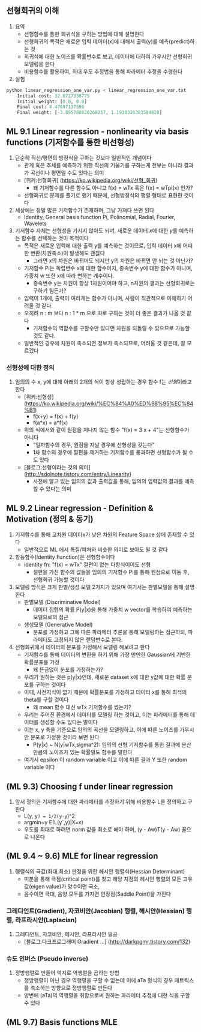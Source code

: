 ## 선형회귀의 이해
1. 요약
    * 선형함수를 통한 회귀식을 구하는 방법에 대해 설명한다
    * 선형회귀의 목적은 새로운 입력 데이터(x)에 대해서 출력(y)를 예측(predict)하는 것
    * 회귀식에 대한 노이즈를 확률변수로 보고, 데이터에 대하여 가우시안 선형회귀 모델링을 한다
    * 비용함수를 활용하여, 최대 우도 추정법을 통해 파라메터 추정을 수행한다
2. 실험
```python
python linear_regression_one_var.py < linear_regression_one_var.txt
    Initial cost: 32.0727338775
    Initial weight: [0.0, 0.0]
    Final cost: 4.47697137598
    Final weight: [-3.895780820268237, 1.1930336383584828]
```

## ML 9.1 Linear regression - nonlinearity via basis functions (기저함수를 통한 비선형성)
1. 단순히 직선/평면의 방정식을 구하는 것보다 일반적인 개념이다
    * 관계 혹은 추세를 예측하기 위한 직선의 기울기를 구하는게 전부는 아니라 결과가 곡선이나 평면일 수도 있다는 의미
    * [위키:선형회귀] (https://ko.wikipedia.org/wiki/선형_회귀)
        * 왜 기저함수를 다른 함수도 아니고 f(x) = wTx 혹은 f(x) = wTpi(x) 인가?
    * 선형회귀로 문제를 풀기로 했기 때문에, 선형방정식의 행렬 형태로 표현한 것이다
1. 세상에는 정말 많은 기저함수가 존재하며, 그냥 가져다 쓰면 된다
    * Identity, General basis function Pi, Polinomial, Radial, Fourier, Wavelets
1. 기저함수 자체는 선형성을 가지지 않아도 되며, 새로운 데이터 *x*에 대한 *y*를 예측하는 함수를 선택하는 것이 목적이다
    * 목적은 새로운 입력에 대한 출력 y를 예측하는 것이므로, 입력 데이터 x에 어떠한 변환(차원축소)이 발생해도 괜찮다
        * 그러면 x의 차원은 바뀌어도 되지만 y의 차원은 바뀌면 안 되는 것 아닌가?
    * 기저함수 Pi는 독립변수 x에 대한 함수이지, 종속변수 y에 대한 함수가 아니며, 가중치 w 또한 x에 따라 변하는 계수이다.
        * 종속변수 y는 차원이 항상 1차원이어야 하고, n차원의 결과는 선형회귀로는 구하기 힘든가?
    * 입력이 1개에, 출력이 여러개는 함수가 아니며, 사람이 직관적으로 이해하기 어려울 것 같다.
    * 오히려 n : m 보다 n : 1 * m 으로 따로 구하는 것이 더 좋은 결과가 나올 것 같다
        * 기저함수의 역함수를 구할수만 있다면 차원을 되돌릴 수 있으므로 가능할 것도 같다.
    * 일반적인 경우에 차원이 축소되면 정보가 축소되므로, 어려울 것 같은데, 잘 모르겠다


### 선형성에 대한 정의
1. 임의의 수 x, y에 대해 아래의 2개의 식이 항상 성립하는 경우 함수 f는 *선형*이라고 한다
    * [위키:선형성] (https://ko.wikipedia.org/wiki/%EC%84%A0%ED%98%95%EC%84%B1)
        * f(x+y) = f(x) + f(y) 
        * f(a\*x) = a\*f(x)
    * 위의 식에서와 같이 원점을 지나지 않는 함수 "f(x) = 3 x + 4"는 선형함수가 아니다
        * "일차함수의 경우, 원점을 지날 경우에 선형성을 갖는다"
        * 1차 함수의 경우에 절편을 제거하는 기저함수를 통과하면 선형함수가 될 수도 있다 
    * [블로그:선형이라는 것의 의미] (http://sdolnote.tistory.com/entry/Linearity)
        * 사전에 알고 있는 임의의 값과 출력값을 통해, 임의의 입력값의 결과를 예측할 수 있다는 의미


## ML 9.2 Linear regression - Definition & Motivation (정의 & 동기)
1. 기저함수를 통해 고차원 데이터x가 낮은 차원의 Feature Space 상에 존재할 수 있다
    * 일반적으로 ML 에서 특질/피쳐와 비슷한 의미로 보아도 될 것 같다
1. 항등함수(Identity Function)은 선형함수이다
    * identity fn: "f(x) = wTx" 절편이 없는 다항식이어도 선형
        * 절편을 가진 함수의 값들을 임의의 기저함수 Pi를 통해 원점으로 이동 후, 선형회귀 가능할 것이다
1. 모델링 방식은 크게 판별/생성 모델 2가지가 있으며 여기서는 판별모델을 통해 설명한다
    * 판별모델 (Discriminative Model)
        * 데이터 집합의 확률 P(y|x)을 통해 가중치 w vector를 학습하여 예측하는 모델으로의 접근
    * 생성모델 (Generative Model)
        * 분포를 가정하고 그에 따른 파라메터 추론을 통해 모델링하는 접근하되, 파라메터도 고정되지 않은 랜덤변수로 본다.
1. 선형회귀에서 데이터의 분포를 가정해서 모델링 해보려고 한다
    * 기저함수를 통해 데이터의 변환을 하기 위해 가장 만만한 Gaussian에 기반한 확률분포를 가정
        * 왜 뜬금없이 분포를 가정하는가?
    * 우리가 원하는 것은 p(y|x)인데, 새로운 dataset x에 대한 y값에 대한 확률 분포를 구하는 것이다
    * 이때, 사전지식이 없기 때문에 확률분포를 가정하고 데이터 x를 통해 최적의 theta를 구할 것이다
        * 왜 mean 함수 대신 wTx 기저함수를 썼는가?
    * 우리는 주어진 환경에서 데이터를 모델링 하는 것이고, 이는 파라메터를 통해 데이터를 생성할 수도 있다는 말이다
    * 이는 x, y 축을 기준으로 임의의 곡선을 모델링하고, 이에 따른 노이즈를 가우시안 분포로 가정한 것이라 보면 된다
        * P(y|x) ~ N(y|wTx,sigma^2): 임의의 선형 기저함수를 통한 결과에 분산만큼의 노이즈가 있는 확률밀도 함수를 말한다
    * 여기서 epsilon 이 random variable 이고 이에 따른 결과 Y 또한 random variable 이다


## (ML 9.3) Choosing f under linear regression
1. 앞서 정의한 기저함수에 대한 파라메터를 추정하기 위해 비용함수 L을 정의하고 구한다
    * L(y, y`) = 1/2(y-y`)^2
    * argmin~y E(L(y`,y)|X=x)
    * 우도를 최대로 하려면 norm 값을 최소로 해야 하며, (y - Aw)T(y - Aw) 꼴으로 나온다


## (ML 9.4 ~ 9.6) MLE for linear regression
1. 행렬식의 극값(최대,최소) 판정을 위한 헤시안 행렬식(Hessian Determinant)
    * 미분을 통해 극점(critical point)를 찾고 해당 지점의 헤시안 행렬의 모든 고유값(eigen value)가 양수이면 극소,
    * 음수이면 극대, 음양 모두를 가지면 안장점(Saddle Point)을 가진다

### 그레디언트(Gradient), 자코비안(Jacobian) 행렬, 헤시안(Hessian) 행렬, 라프라시안(Laplacian)
1. 그레디언트, 자코비안, 헤시안, 라프라시안 필공
    * [블로그:다크프로그래머 Gradient ...] (http://darkpgmr.tistory.com/132)

### 슈도 인버스 (Pseudo inverse)
1. 정방행렬로 만들어 억지로 역행렬을 곱하는 방법
    * 정방행렬이 아닌 경우 역행렬을 구할 수 없는데 이에 aTa 형식의 경우 매트릭스를 축소하는 방향으로 정방행렬로 만든다
    * 양변에 (aTa)의 역행렬을 취함으로써 원하는 파라메터 추정에 대한 식을 구할 수 있다


## (ML 9.7) Basis functions MLE



